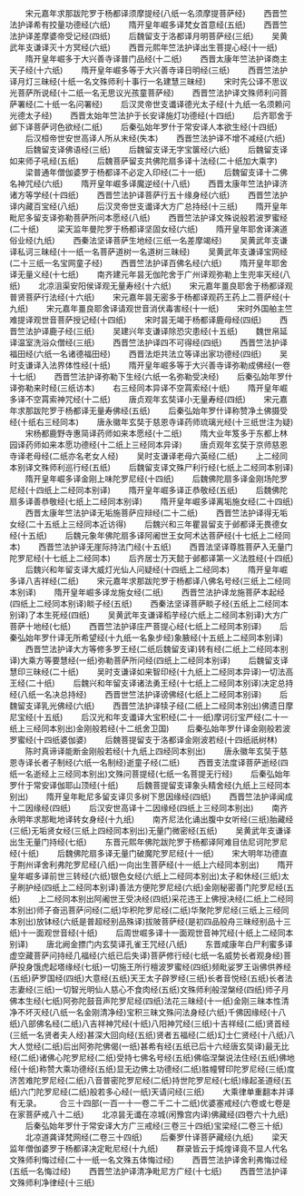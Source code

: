<!-- { "loadSidebar": true } -->
　　宋元嘉年求那跋陀罗于杨都译须摩提经(八纸一名须摩提菩萨经)
　　西晋竺法护译希有挍量功德经(六纸)
　　隋开皇年崛多译梵女首意经(五纸)
　　西晋竺法护译差摩婆帝受记经(四纸)
　　后魏留支于洛都译月明菩萨经(三纸)
　　吴黄武年支谦译灭十方冥经(六纸)
　　西晋元熙年竺法护译出生菩提心经(十一纸)
　　隋开皇年崛多于大兴善寺译普门品经(十二纸)
　　西晋太康年竺法护译商主天子经(十六纸)
　　隋开皇年崛多等于大兴善寺译日明经(三纸)
　　西晋竺法护译月灯三昧经(十纸一名文殊师利十事行一名建慧三昧经)
　　宋时先公译不思议光菩萨所说经(十二纸一名无思议光孩童菩萨经)
　　西晋竺法护译文殊师利问菩萨署经(二十纸一名问署经)
　　后汉灵帝世支谶译德光太子经(十九纸一名须赖问光德太子经)
　　西晋太始年竺法护于长安译施灯功德经(十四纸)
　　后齐耶舍于邺下译菩萨诃色欲经(二纸)
　　后秦弘始年罗什于常安译人本欲生经(十四纸)
　　后汉桓帝世安世高译人所从末经(失本)
　　西晋竺法护译不增不减经(六纸)
　　后魏留支译佛语经(三纸)
　　后魏留支译无字宝箧经(六纸)
　　后魏留支译如来师子吼经(五纸)
　　后魏菩萨留支共佛陀扇多译十法经(二十纸加大乘字)
　　梁普通年僧伽婆罗于杨都译不必定入印经(二十一纸)
　　后魏留支译十二佛名神咒经(六纸)
　　隋开皇年崛多译魔逆经(十八纸)
　　西晋太康年竺法护译济诸方等学经(十四纸)
　　西晋竺法护译菩萨行五十缘身经(六纸)
　　西晋竺法护译内藏百宝经(八纸)
　　后汉灵帝世支谶译大方广总持经(十三纸)
　　隋开皇年毗尼多留支译弥勒菩萨所问本愿经(八纸)
　　西晋竺法护译文殊说般若波罗蜜经(二十纸)
　　梁天监年曼陀罗于杨都译坚固女经(六纸)
　　隋开皇年耶舍译演道俗业经(九纸)
　　西秦法坚译菩萨生地经(三纸一名差摩竭经)
　　吴黄武年支谦译私诃三昧经(十一纸一名菩萨道树一名道树三昧经)
　　吴黄武年支谦译宝网经(二十三纸一名宝网童子经)
　　西晋竺法护译百佛名经(六纸)
　　隋开皇年耶舍译无量义经(十七纸)
　　南齐建元年昙无伽陀舍于广州译观弥勒上生兜率天经(八纸)
　　北凉沮渠安阳侯译观无量寿经(十六纸)
　　宋元嘉年畺良耶舍于杨都译观普贤菩萨行法经(十六纸)
　　宋元嘉年昙无密多于杨都译观药王药上二菩萨经(十九纸)
　　宋元嘉年畺良耶舍译请观世音消伏毒害经(十一纸)
　　宋时外国舶主竺难提译观世音菩萨授记经(十四纸)
　　宋时昙无竭于杨都译鹿母经(四纸)
　　西晋竺法护译鹿子经(三纸)
　　吴建兴年支谦译除恐灾患经(十五纸)
　　魏世帛延译温室洗浴众僧经(三纸)
　　西晋竺法护译四不可得经(四纸)
　　西晋竺法护译福田经(六纸一名诸德福田经)
　　西晋法炬共法立等译出家功德经(四纸)
　　吴时支谦译入法界体性经(十纸)
　　隋开皇年崛多等于大兴善寺译弥勒成佛经(一卷十七纸)
　　西晋竺法护译弥勒下生经(六纸一名弥勒受决经)
　　后秦弘始年罗什译弥勒来时经(三纸访本)
　　右三经同本异译不空罥索经(十纸)
　　隋开皇年崛多译不空罥索神咒经(十二纸)
　　唐贞观年玄奘译小无量寿经(四纸)
　　宋元嘉年求那跋陀罗于杨都译无量寿佛经(五纸)
　　后秦弘始年罗什译称赞净土佛摄受经(十纸右三经同本)
　　唐永徽年玄奘于慈恩寺译药师琉璃光经(十三纸世注为疑)
　　宋杨都鹿野寺惠简译药师如来本愿经(十二纸)
　　隋大业年笈多于东都上林园译药师如来本愿功德经(十二纸上三经同本异译)
　　唐贞观年玄奘于京师慈恩寺译老母经(二纸亦名老女人经)
　　吴时支谦译老母六英经(二纸)
　　上二经同本别译文殊师利巡行经(五纸)
　　后魏留支译文殊尸利行经(七纸上二经同本别译)
　　隋开皇年崛多译金刚上味陀罗尼经(十四纸)
　　后魏佛陀扇多译金刚场陀罗尼经(十四纸上二经同本别译)
　　隋开皇年崛多译正恭敬经(五纸)
　　后魏佛陀扇多译善恭敬经(七纸上二经同本别译)
　　隋开皇年崛多译离垢施女经(二十四纸)
　　西晋太康年竺法护译无垢施菩萨应辩经(二十二纸)
　　西晋竺法护译得无垢女经(二十五纸上三经同本近访得)
　　后魏兴和三年瞿昙留支于邺都译无畏德女经(十五纸)
　　后魏元象年佛陀扇多译阿阇世王女阿术达菩萨经(十七纸上二经同本)
　　西晋竺法护译无崖际持法门经(十五纸)
　　西晋法坚译尊胜菩萨入无量门陀罗尼经(十七纸上二经同本)
　　后齐居士万天懿于邺都译第一义法胜经(十四纸)
　　后魏兴和年留支译大威灯光仙人问疑经(十四纸上二经同本)
　　隋开皇年崛多译八吉祥经(二纸)
　　宋元嘉年求那跋陀罗于杨都译八佛名号经(三纸上二经同本别译)
　　隋开皇年崛多译龙施女经(二纸)
　　西晋竺法护译龙施菩萨本起经(四纸上二经同本别译)睒子经(五纸)
　　西秦法坚译菩萨睒子经(五纸上二经同本别译)了本生死经(四纸)
　　吴黄武年支谦译稻芋经(六纸上二经同本别译)大方广菩萨十地经(七纸)
　　西晋竺法护译庄严菩提心经(七纸上二经同本别译)
　　后秦弘始年罗什译无所希望经(十九纸一名象步经)象腋经(十五纸上二经同本别译)
　　西晋竺法护译大方等修多罗王经(二纸后魏留支译)转有经(二纸上二经同本别译)大乘方等要慧经(一纸)弥勒菩萨所问经(四纸上二经同本别译)
　　后魏留支译慧印三昧经(二十纸)
　　吴时支谦译如来智印经(十九纸上二经同本异译)一切法高王经(二十纸)
　　后魏兴和年留支译诸法勇王经(十七纸上二经同本别译)决定总持经(八纸一名决总持经)
　　西晋世竺法护译谤佛经(七纸上二经同本别译)
　　后魏留支译乳光佛经(六纸)
　　西晋竺法护译犊子经(二纸上二经同本别出)佛遗日摩尼宝经(十五纸)
　　后汉光和年支谶译大宝积经(二十一纸)摩诃衍宝严经(二十一纸上三经同本别出)金刚般若经(十二纸舍卫国)
　　后秦弘始年罗什译金刚般若波罗蜜经(十四纸婆伽婆)
　　后魏菩提留支于洛都译金刚波若经(十四纸祇树林)
　　陈时真谛译能断金刚般若经(十九纸上四经同本别出)
　　唐永徽年玄奘于慈恩寺译长者子制经(六纸一名制经)逝童子经(二纸)
　　西晋支法度译菩萨逝经(四纸一名逝经上三经同本别出)文殊问菩提经(七纸一名菩提无行经)
　　后秦弘始年罗什于常安译伽耶山顶经(十纸)
　　后魏菩提留支译象头精舍经(九纸上三经同本别出)
　　隋开皇年毗尼多留支译贝多树下思因缘经(四纸)
　　西晋竺法护译闻成十二因缘经(四纸)
　　后汉安世高译十二因缘经(四纸上三经同本别出)
　　南齐永明年求那毗地译转女身经(十九纸)
　　南齐尼法化诵出腹中女听经(三纸)胎藏经(三纸)无垢贤女经(三纸上四经同本别出)无量门微密经(五纸)
　　吴黄武年支谦译出生无量门持经(七纸)
　　东晋元熙年佛陀跋陀罗于杨都译阿难目佉尼诃陀罗尼经(十纸)
　　后魏佛陀扇多译无量门破魔陀罗尼经(十一纸)
　　宋大明年功德直于荆州译舍利弗陀罗尼经(八纸)一向出生菩萨经(十一纸上六经同本别出)
　　隋开皇年崛多译前世三转经(六纸)银色女经(六纸上二经同本别出)太子和休经(三纸)太子刷护经(四纸上二经同本别译)善法方便陀罗尼经(六纸)金刚秘密善门陀罗尼经(五纸)
　　上二经同本别出阿阇世王受决经(四纸)采花违王上佛授决经(二纸上二经同本别出)师子奋迅菩萨问经(二纸)华积陀罗尼经(二纸)华聚陀罗尼经(三纸上三经同本别出)放钵经(六纸是普超经别品殊译)拔陂菩萨经(是初四品般舟三昧经别品十三纸)十一面观世音经(十纸)
　　后周世崛多译十一面观世音神咒经(十纸上二经同本别译)
　　唐北阙金摽门内玄奘译孔雀王咒经(八纸)
　　东晋咸康年白尸利蜜多译虚空藏菩萨问持经几福经(六纸已后失译)菩萨修行经(七纸一名威势长者观身经)菩萨投身饿虎起塔缘经(七纸)一切施王所行檀波罗蜜经(四纸)频毗娑罗王诣佛供养经(五纸)萨罗国经(四纸)大意经(五纸)天王太子辟罗经(三纸)长者音悦经(五纸)长者法志妻经(三纸)一切智光明仙人慈心不食肉经(五纸)文殊师利般涅槃经(四纸)师子月佛本生经(七纸)阿弥陀鼓音声陀罗尼经(四纸)法花三昧经(十一纸)金刚三昧本性清净不坏灭经(八纸一名金刚清净经)宝积三昧文殊问法身经(六纸)千佛因缘经(十八纸)八部佛名经(二纸)八吉祥神咒经(十纸)八阳神咒经(三纸)十吉祥经(二纸)贤首经(三纸一名贤者夫人经)甚深大回向经(五纸)贤者五福经(二纸)幻士仁贤经(十八纸)八大人觉经(二纸)后出阿弥陀佛偈(一纸)甚希有经(五纸已后十六经唐玄奘译)最无比经(二纸)诸佛心陀罗尼经(二纸)受持七佛名号经(五纸)佛临涅槃说法住经(五纸)佛地经(十纸)称赞大乘功德经(五纸)显无边佛土功德经(二纸)胜幢臂印陀罗尼经(三纸)度济苦难陀罗尼经(二纸)八音普密陀罗尼经(二纸)持世陀罗尼经(七纸)缘起圣道经(五纸)六门陀罗尼经(二纸)般若多心经(一纸)天请问经(三纸)
　　大乘律单重翻本并译有无录。
　　合三十四部(一百一十一卷二千二十二纸)优婆塞戒经(六卷或七卷是在家菩萨戒八十二纸)
　　北凉昙无谶在凉城(闲豫宫内译)佛藏经(四卷六十九纸)
　　后秦弘始年罗什于常安译大方广三戒经(三卷三十四纸)宝梁经(二卷三十纸)
　　北凉道龚译梵网经(二卷三十四纸)
　　后秦罗什译菩萨藏经(九纸)
　　梁天监年僧伽婆罗于杨都译决定毗尼经(十九纸)
　　群录皆云于炖煌译竟不显人代名文殊师利悔过经(二十一纸一名文殊五体悔过经)
　　西晋竺法护译舍利弗悔过经(五纸一名悔过经)
　　西晋竺法护译清净毗尼方广经(十七纸)
　　西晋竺法护译文殊师利净律经(十三纸)
